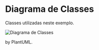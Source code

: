 # Diagrama de Classes
Classes utilizadas neste exemplo.

![Diagrama de Classes](https://github.com/dalton-reis/gcg-cg/blob/master/CG-N3/docs/diagrams/docs/umlClasses/Diagrama%20de%20Classes.svg)

by PlantUML.
